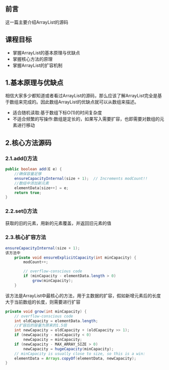 ## 前言
这一篇主要介绍ArrayList的源码
## 课程目标
  - 掌握ArrayList的基本原理与优缺点
  - 掌握核心方法的原理
  - 掌握ArrayList的扩容机制

## 1.基本原理与优缺点
相信大家多少都知道或者看过ArrayList的源码，那么应该了解ArrayList完全是基于数组来完成的。因此数组ArrayList的优缺点就可以从数组来描述。
 - 适合随机读取:基于数组下标O(1)的时间复杂度
 - 不适合频繁的写操作:数组是定长的，如果写入需要扩容，也即需要对数组的元素进行移动
## 2.核心方法源码
### 2.1.add()方法
```java
public boolean add(E e) {
    //确保容量足够
    ensureCapacityInternal(size + 1);  // Increments modCount!!
    //数组中添加新元素
    elementData[size++] = e;
    return true;
}
```
### 2.2.set()方法
获取的旧的元素，用新的元素覆盖，并返回旧元素的值

### 2.3.核心扩容方法
```java
ensureCapacityInternal(size + 1);
该方法中
    private void ensureExplicitCapacity(int minCapacity) {
        modCount++;

        // overflow-conscious code
        if (minCapacity - elementData.length > 0)
            grow(minCapacity);
    }
```
该方法是ArrayList中最核心的方法，用于主数据的扩容，假如新增元素后的长度大于当前数组的长度，则需要进行扩容

```java
private void grow(int minCapacity) {
    // overflow-conscious code
    int oldCapacity = elementData.length;
    //扩容后的容量为原来的1.5倍
    int newCapacity = oldCapacity + (oldCapacity >> 1);
    if (newCapacity - minCapacity < 0)
        newCapacity = minCapacity;
    if (newCapacity - MAX_ARRAY_SIZE > 0)
        newCapacity = hugeCapacity(minCapacity);
    // minCapacity is usually close to size, so this is a win:
    elementData = Arrays.copyOf(elementData, newCapacity);
}
```
